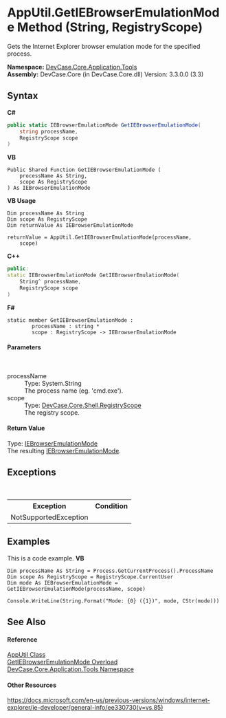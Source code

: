 # AppUtil.GetIEBrowserEmulationMode Method (String, RegistryScope)
 

Gets the Internet Explorer browser emulation mode for the specified process.

**Namespace:**&nbsp;<a href="N_DevCase_Core_Application_Tools">DevCase.Core.Application.Tools</a><br />**Assembly:**&nbsp;DevCase.Core (in DevCase.Core.dll) Version: 3.3.0.0 (3.3)

## Syntax

**C#**<br />
``` C#
public static IEBrowserEmulationMode GetIEBrowserEmulationMode(
	string processName,
	RegistryScope scope
)
```

**VB**<br />
``` VB
Public Shared Function GetIEBrowserEmulationMode ( 
	processName As String,
	scope As RegistryScope
) As IEBrowserEmulationMode
```

**VB Usage**<br />
``` VB Usage
Dim processName As String
Dim scope As RegistryScope
Dim returnValue As IEBrowserEmulationMode

returnValue = AppUtil.GetIEBrowserEmulationMode(processName, 
	scope)
```

**C++**<br />
``` C++
public:
static IEBrowserEmulationMode GetIEBrowserEmulationMode(
	String^ processName, 
	RegistryScope scope
)
```

**F#**<br />
``` F#
static member GetIEBrowserEmulationMode : 
        processName : string * 
        scope : RegistryScope -> IEBrowserEmulationMode 

```


#### Parameters
&nbsp;<dl><dt>processName</dt><dd>Type: System.String<br />The process name (eg. 'cmd.exe').</dd><dt>scope</dt><dd>Type: <a href="T_DevCase_Core_Shell_RegistryScope">DevCase.Core.Shell.RegistryScope</a><br />The registry scope.</dd></dl>

#### Return Value
Type: <a href="T_DevCase_Core_NET_IEBrowserEmulationMode">IEBrowserEmulationMode</a><br />The resulting <a href="T_DevCase_Core_NET_IEBrowserEmulationMode">IEBrowserEmulationMode</a>.

## Exceptions
&nbsp;<table><tr><th>Exception</th><th>Condition</th></tr><tr><td>NotSupportedException</td><td /></tr></table>

## Examples
This is a code example. 
**VB**<br />
``` VB
Dim processName As String = Process.GetCurrentProcess().ProcessName
Dim scope As RegistryScope = RegistryScope.CurrentUser
Dim mode As IEBrowserEmulationMode = GetIEBrowserEmulationMode(processName, scope)

Console.WriteLine(String.Format("Mode: {0} ({1})", mode, CStr(mode)))
```


## See Also


#### Reference
<a href="T_DevCase_Core_Application_Tools_AppUtil">AppUtil Class</a><br /><a href="Overload_DevCase_Core_Application_Tools_AppUtil_GetIEBrowserEmulationMode">GetIEBrowserEmulationMode Overload</a><br /><a href="N_DevCase_Core_Application_Tools">DevCase.Core.Application.Tools Namespace</a><br />

#### Other Resources
<a href="https://docs.microsoft.com/en-us/previous-versions/windows/internet-explorer/ie-developer/general-info/ee330730(v=vs.85)" target="_blank">https://docs.microsoft.com/en-us/previous-versions/windows/internet-explorer/ie-developer/general-info/ee330730(v=vs.85)</a><br />